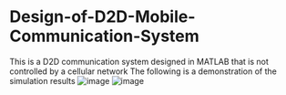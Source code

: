 # Design-of-D2D-Mobile-Communication-System
This is a D2D communication system designed in MATLAB that is not controlled by a cellular network
The following is a demonstration of the simulation results
![image](https://github.com/luohua0224/Design-of-D2D-Mobile-Communication-System/assets/122221041/d5efe240-0de1-40dd-9da8-3420391e0628)
![image](https://github.com/luohua0224/Design-of-D2D-Mobile-Communication-System/assets/122221041/1182d727-5cac-4077-ac40-ca9c17fe5773)

